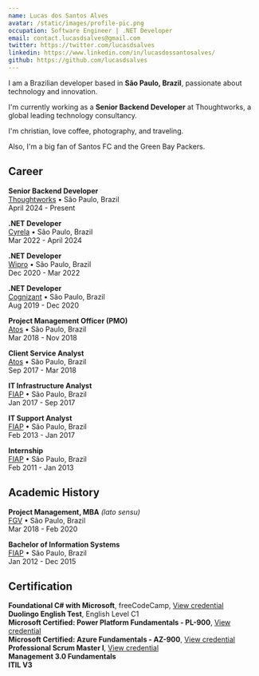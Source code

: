 ```yaml
---
name: Lucas dos Santos Alves
avatar: /static/images/profile-pic.png
occupation: Software Engineer | .NET Developer
email: contact.lucasdsalves@gmail.com
twitter: https://twitter.com/lucasdsalves
linkedin: https://www.linkedin.com/in/lucasdossantosalves/
github: https://github.com/lucasdsalves
---
```


I am a Brazilian developer based in <b>São Paulo, Brazil</b>, passionate about technology and innovation.

I'm currently working as a <b>Senior Backend Developer</b> at Thoughtworks, a global leading technology consultancy.

I'm christian, love coffee, photography, and traveling.

Also, I'm a big fan of Santos FC and the Green Bay Packers.

## Career

**Senior Backend Developer** <br />
<a href="https://www.thoughtworks.com/" target="_blank">Thoughtworks</a> • São Paulo, Brazil <br />
April 2024 - Present

**.NET Developer** <br />
<a href="https://www.cyrela.com.br/" target="_blank">Cyrela</a> • São Paulo, Brazil <br />
Mar 2022 - April 2024

**.NET Developer** <br />
<a href="https://www.wipro.com/" target="_blank">Wipro</a> • São Paulo, Brazil <br />
Dec 2020 - Mar 2022

**.NET Developer** <br />
<a href="https://www.cognizant.com/" target="_blank">Cognizant</a> • São Paulo, Brazil <br />
Aug 2019 - Dec 2020

**Project Management Officer (PMO)** <br />
<a href="https://atos.net/" target="_blank">Atos</a> • São Paulo, Brazil <br />
Mar 2018 - Nov 2018

**Client Service Analyst** <br />
<a href="https://atos.net/" target="_blank">Atos</a> • São Paulo, Brazil <br />
Sep 2017 - Mar 2018

**IT Infrastructure Analyst** <br />
<a href="https://fiap.com.br/" target="_blank">FIAP</a> • São Paulo, Brazil <br />
Jan 2017 - Sep 2017

**IT Support Analyst** <br />
<a href="https://fiap.com.br/" target="_blank">FIAP</a> • São Paulo, Brazil <br />
Feb 2013 - Jan 2017

**Internship** <br />
<a href="https://fiap.com.br/" target="_blank">FIAP</a> • São Paulo, Brazil <br />
Feb 2011 - Jan 2013

## Academic History

**Project Management, MBA** <i>(lato sensu)</i> <br />
<a href="https://portal.fgv.br/" target="_blank">FGV</a> • São Paulo, Brazil <br />
Mar 2018 - Feb 2020

**Bachelor of Information Systems** <br />
<a href="https://www.fiap.com.br/" target="_blank">FIAP</a> • São Paulo, Brazil <br />
Jan 2012 - Dec 2015

## Certification

**Foundational C# with Microsoft**, freeCodeCamp, <a href="https://www.freecodecamp.org/certification/lucasdsalves/foundational-c-sharp-with-microsoft" target="_blank">View credential</a><br/>
**Duolingo English Test**, English Level C1<br/>
**Microsoft Certified: Power Platform Fundamentals - PL-900**, <a href="https://www.credly.com/badges/7b2fa71d-02dd-4972-afa9-df24b979be7f" target="_blank">View credential</a><br />
**Microsoft Certified: Azure Fundamentals - AZ-900**, <a href="https://www.credly.com/badges/ed63080e-3822-4693-9633-1f3c3f34e594" target="_blank">View credential</a><br />
**Professional Scrum Master I**, <a href="https://www.credly.com/badges/c9b28761-bee8-4138-b76f-a045cc1266ac" target="_blank">View credential</a> <br />
**Management 3.0 Fundamentals**<br />
**ITIL V3**

